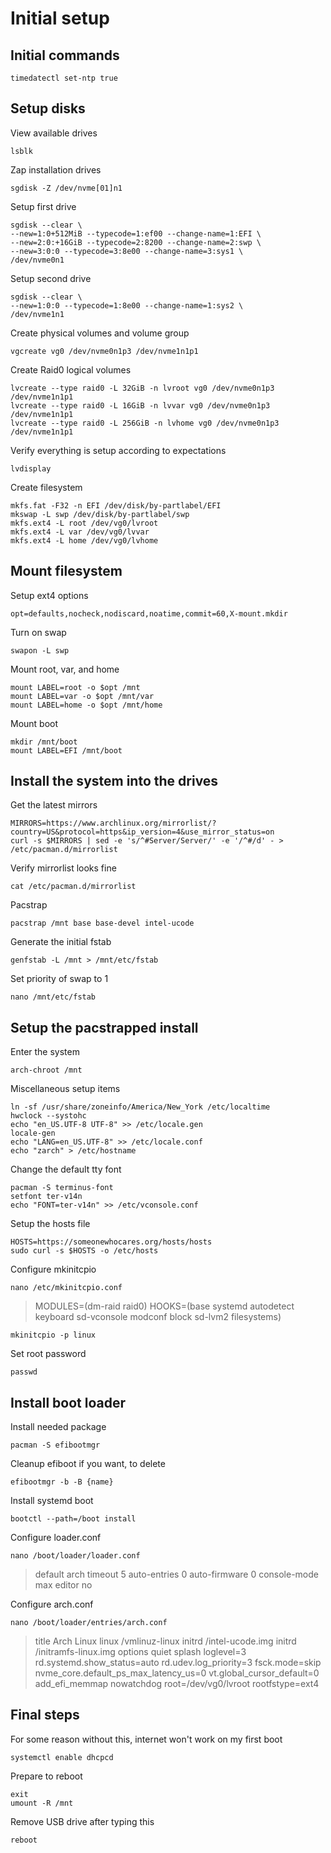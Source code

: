 # Initial setup

## Initial commands

```
timedatectl set-ntp true
```

## Setup disks

View available drives
```
lsblk
```

Zap installation drives
```
sgdisk -Z /dev/nvme[01]n1
```

Setup first drive
```
sgdisk --clear \
--new=1:0+512MiB --typecode=1:ef00 --change-name=1:EFI \
--new=2:0:+16GiB --typecode=2:8200 --change-name=2:swp \
--new=3:0:0 --typecode=3:8e00 --change-name=3:sys1 \
/dev/nvme0n1
```

Setup second drive
```
sgdisk --clear \
--new=1:0:0 --typecode=1:8e00 --change-name=1:sys2 \
/dev/nvme1n1
```

Create physical volumes and volume group
```
vgcreate vg0 /dev/nvme0n1p3 /dev/nvme1n1p1
```

Create Raid0 logical volumes
```
lvcreate --type raid0 -L 32GiB -n lvroot vg0 /dev/nvme0n1p3 /dev/nvme1n1p1
lvcreate --type raid0 -L 16GiB -n lvvar vg0 /dev/nvme0n1p3 /dev/nvme1n1p1
lvcreate --type raid0 -L 256GiB -n lvhome vg0 /dev/nvme0n1p3 /dev/nvme1n1p1
```

Verify everything is setup according to expectations
```
lvdisplay
```

Create filesystem
```
mkfs.fat -F32 -n EFI /dev/disk/by-partlabel/EFI
mkswap -L swp /dev/disk/by-partlabel/swp
mkfs.ext4 -L root /dev/vg0/lvroot
mkfs.ext4 -L var /dev/vg0/lvvar
mkfs.ext4 -L home /dev/vg0/lvhome
```

## Mount filesystem

Setup ext4 options
```
opt=defaults,nocheck,nodiscard,noatime,commit=60,X-mount.mkdir
```

Turn on swap
```
swapon -L swp
```

Mount root, var, and home
```
mount LABEL=root -o $opt /mnt
mount LABEL=var -o $opt /mnt/var
mount LABEL=home -o $opt /mnt/home
```

Mount boot
```
mkdir /mnt/boot
mount LABEL=EFI /mnt/boot
```

## Install the system into the drives

Get the latest mirrors
```
MIRRORS=https://www.archlinux.org/mirrorlist/?country=US&protocol=https&ip_version=4&use_mirror_status=on
curl -s $MIRRORS | sed -e 's/^#Server/Server/' -e '/^#/d' - > /etc/pacman.d/mirrorlist
```

Verify mirrorlist looks fine
```
cat /etc/pacman.d/mirrorlist
```

Pacstrap
```
pacstrap /mnt base base-devel intel-ucode
```

Generate the initial fstab
```
genfstab -L /mnt > /mnt/etc/fstab
```

Set priority of swap to 1
```
nano /mnt/etc/fstab
```

## Setup the pacstrapped install

Enter the system
```
arch-chroot /mnt
```

Miscellaneous setup items
```
ln -sf /usr/share/zoneinfo/America/New_York /etc/localtime
hwclock --systohc
echo "en_US.UTF-8 UTF-8" >> /etc/locale.gen
locale-gen
echo "LANG=en_US.UTF-8" >> /etc/locale.conf
echo "zarch" > /etc/hostname
```

Change the default tty font
```
pacman -S terminus-font
setfont ter-v14n
echo "FONT=ter-v14n" >> /etc/vconsole.conf
```

Setup the hosts file
```
HOSTS=https://someonewhocares.org/hosts/hosts
sudo curl -s $HOSTS -o /etc/hosts
```

Configure mkinitcpio
```
nano /etc/mkinitcpio.conf
```
> MODULES=(dm-raid raid0)
> HOOKS=(base systemd autodetect keyboard sd-vconsole modconf block sd-lvm2 filesystems)
```
mkinitcpio -p linux
```

Set root password
```
passwd
```

## Install boot loader

Install needed package
```
pacman -S efibootmgr
```

Cleanup efiboot if you want, to delete
```
efibootmgr -b -B {name}
```

Install systemd boot
```
bootctl --path=/boot install
```

Configure loader.conf
```
nano /boot/loader/loader.conf
```
> default arch
> timeout 5
> auto-entries 0
> auto-firmware 0
> console-mode max
> editor no

Configure arch.conf
```
nano /boot/loader/entries/arch.conf
```
> title Arch Linux
> linux /vmlinuz-linux
> initrd /intel-ucode.img
> initrd /initramfs-linux.img
> options quiet splash loglevel=3 rd.systemd.show_status=auto rd.udev.log_priority=3 fsck.mode=skip nvme_core.default_ps_max_latency_us=0 vt.global_cursor_default=0 add_efi_memmap nowatchdog root=/dev/vg0/lvroot rootfstype=ext4

## Final steps

For some reason without this, internet won't work on my first boot
```
systemctl enable dhcpcd
```

Prepare to reboot
```
exit
umount -R /mnt
```

Remove USB drive after typing this
```
reboot
```
